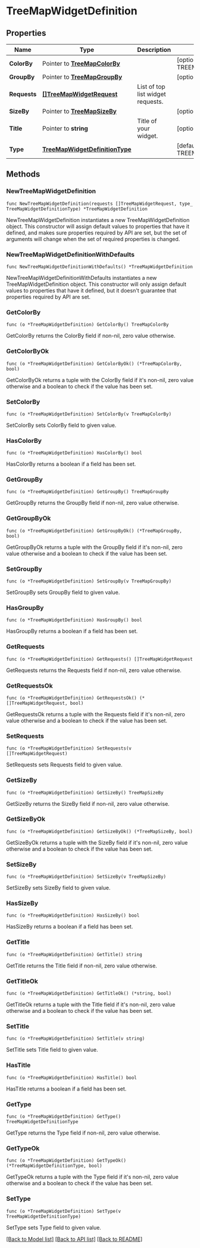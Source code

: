 # TreeMapWidgetDefinition

## Properties

| Name         | Type                                                              | Description                       | Notes                                            |
| ------------ | ----------------------------------------------------------------- | --------------------------------- | ------------------------------------------------ |
| **ColorBy**  | Pointer to [**TreeMapColorBy**](TreeMapColorBy.md)                |                                   | [optional] [default to TREEMAPCOLORBY_USER]      |
| **GroupBy**  | Pointer to [**TreeMapGroupBy**](TreeMapGroupBy.md)                |                                   | [optional]                                       |
| **Requests** | [**[]TreeMapWidgetRequest**](TreeMapWidgetRequest.md)             | List of top list widget requests. |
| **SizeBy**   | Pointer to [**TreeMapSizeBy**](TreeMapSizeBy.md)                  |                                   | [optional]                                       |
| **Title**    | Pointer to **string**                                             | Title of your widget.             | [optional]                                       |
| **Type**     | [**TreeMapWidgetDefinitionType**](TreeMapWidgetDefinitionType.md) |                                   | [default to TREEMAPWIDGETDEFINITIONTYPE_TREEMAP] |

## Methods

### NewTreeMapWidgetDefinition

`func NewTreeMapWidgetDefinition(requests []TreeMapWidgetRequest, type_ TreeMapWidgetDefinitionType) *TreeMapWidgetDefinition`

NewTreeMapWidgetDefinition instantiates a new TreeMapWidgetDefinition object.
This constructor will assign default values to properties that have it defined,
and makes sure properties required by API are set, but the set of arguments
will change when the set of required properties is changed.

### NewTreeMapWidgetDefinitionWithDefaults

`func NewTreeMapWidgetDefinitionWithDefaults() *TreeMapWidgetDefinition`

NewTreeMapWidgetDefinitionWithDefaults instantiates a new TreeMapWidgetDefinition object.
This constructor will only assign default values to properties that have it defined,
but it doesn't guarantee that properties required by API are set.

### GetColorBy

`func (o *TreeMapWidgetDefinition) GetColorBy() TreeMapColorBy`

GetColorBy returns the ColorBy field if non-nil, zero value otherwise.

### GetColorByOk

`func (o *TreeMapWidgetDefinition) GetColorByOk() (*TreeMapColorBy, bool)`

GetColorByOk returns a tuple with the ColorBy field if it's non-nil, zero value otherwise
and a boolean to check if the value has been set.

### SetColorBy

`func (o *TreeMapWidgetDefinition) SetColorBy(v TreeMapColorBy)`

SetColorBy sets ColorBy field to given value.

### HasColorBy

`func (o *TreeMapWidgetDefinition) HasColorBy() bool`

HasColorBy returns a boolean if a field has been set.

### GetGroupBy

`func (o *TreeMapWidgetDefinition) GetGroupBy() TreeMapGroupBy`

GetGroupBy returns the GroupBy field if non-nil, zero value otherwise.

### GetGroupByOk

`func (o *TreeMapWidgetDefinition) GetGroupByOk() (*TreeMapGroupBy, bool)`

GetGroupByOk returns a tuple with the GroupBy field if it's non-nil, zero value otherwise
and a boolean to check if the value has been set.

### SetGroupBy

`func (o *TreeMapWidgetDefinition) SetGroupBy(v TreeMapGroupBy)`

SetGroupBy sets GroupBy field to given value.

### HasGroupBy

`func (o *TreeMapWidgetDefinition) HasGroupBy() bool`

HasGroupBy returns a boolean if a field has been set.

### GetRequests

`func (o *TreeMapWidgetDefinition) GetRequests() []TreeMapWidgetRequest`

GetRequests returns the Requests field if non-nil, zero value otherwise.

### GetRequestsOk

`func (o *TreeMapWidgetDefinition) GetRequestsOk() (*[]TreeMapWidgetRequest, bool)`

GetRequestsOk returns a tuple with the Requests field if it's non-nil, zero value otherwise
and a boolean to check if the value has been set.

### SetRequests

`func (o *TreeMapWidgetDefinition) SetRequests(v []TreeMapWidgetRequest)`

SetRequests sets Requests field to given value.

### GetSizeBy

`func (o *TreeMapWidgetDefinition) GetSizeBy() TreeMapSizeBy`

GetSizeBy returns the SizeBy field if non-nil, zero value otherwise.

### GetSizeByOk

`func (o *TreeMapWidgetDefinition) GetSizeByOk() (*TreeMapSizeBy, bool)`

GetSizeByOk returns a tuple with the SizeBy field if it's non-nil, zero value otherwise
and a boolean to check if the value has been set.

### SetSizeBy

`func (o *TreeMapWidgetDefinition) SetSizeBy(v TreeMapSizeBy)`

SetSizeBy sets SizeBy field to given value.

### HasSizeBy

`func (o *TreeMapWidgetDefinition) HasSizeBy() bool`

HasSizeBy returns a boolean if a field has been set.

### GetTitle

`func (o *TreeMapWidgetDefinition) GetTitle() string`

GetTitle returns the Title field if non-nil, zero value otherwise.

### GetTitleOk

`func (o *TreeMapWidgetDefinition) GetTitleOk() (*string, bool)`

GetTitleOk returns a tuple with the Title field if it's non-nil, zero value otherwise
and a boolean to check if the value has been set.

### SetTitle

`func (o *TreeMapWidgetDefinition) SetTitle(v string)`

SetTitle sets Title field to given value.

### HasTitle

`func (o *TreeMapWidgetDefinition) HasTitle() bool`

HasTitle returns a boolean if a field has been set.

### GetType

`func (o *TreeMapWidgetDefinition) GetType() TreeMapWidgetDefinitionType`

GetType returns the Type field if non-nil, zero value otherwise.

### GetTypeOk

`func (o *TreeMapWidgetDefinition) GetTypeOk() (*TreeMapWidgetDefinitionType, bool)`

GetTypeOk returns a tuple with the Type field if it's non-nil, zero value otherwise
and a boolean to check if the value has been set.

### SetType

`func (o *TreeMapWidgetDefinition) SetType(v TreeMapWidgetDefinitionType)`

SetType sets Type field to given value.

[[Back to Model list]](../README.md#documentation-for-models) [[Back to API list]](../README.md#documentation-for-api-endpoints) [[Back to README]](../README.md)
